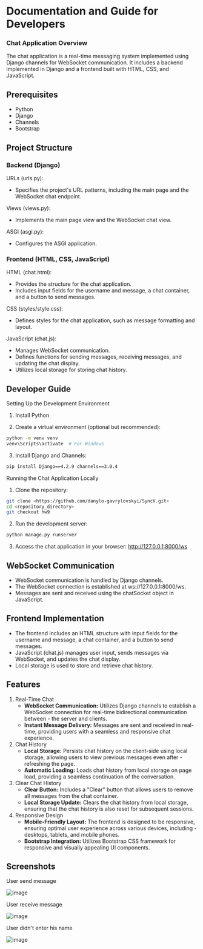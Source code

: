 # Documentation and Guide for Developers

### Chat Application Overview

The chat application is a real-time messaging system implemented using Django channels for WebSocket communication. It includes a backend implemented in Django and a frontend built with HTML, CSS, and JavaScript.

## Prerequisites

-  Python
-  Django
-  Channels
-  Bootstrap

## Project Structure

### Backend (Django)

URLs (urls.py):

-  Specifies the project's URL patterns, including the main page and the WebSocket chat endpoint.

Views (views.py):

-  Implements the main page view and the WebSocket chat view.

ASGI (asgi.py):

-  Configures the ASGI application.

### Frontend (HTML, CSS, JavaScript)

HTML (chat.html):

-  Provides the structure for the chat application.
-  Includes input fields for the username and message, a chat container, and a button to send messages.

CSS (styles/style.css):

-  Defines styles for the chat application, such as message formatting and layout.

JavaScript (chat.js):

-  Manages WebSocket communication.
-  Defines functions for sending messages, receiving messages, and updating the chat display.
-  Utilizes local storage for storing chat history.

## Developer Guide

Setting Up the Development Environment

1. Install Python

2. Create a virtual environment (optional but recommended):

```bash
python -m venv venv
venv\Scripts\activate  # For Windows
```

3. Install Django and Channels:

```bash
pip install Django==4.2.9 channels==3.0.4
```

Running the Chat Application Locally

1. Clone the repository:

```bash
git clone <https://github.com/danylo-gavrylovskyi/SyncV.git>
cd <repository_directory>
git checkout hw9
```

2. Run the development server:

```bash
python manage.py runserver
```

3. Access the chat application in your browser: http://127.0.0.1:8000/ws

## WebSocket Communication

-  WebSocket communication is handled by Django channels.
-  The WebSocket connection is established at ws://127.0.0.1:8000/ws.
-  Messages are sent and received using the chatSocket object in JavaScript.

## Frontend Implementation

-  The frontend includes an HTML structure with input fields for the username and message, a chat container, and a button to send messages.
-  JavaScript (chat.js) manages user input, sends messages via WebSocket, and updates the chat display.
-  Local storage is used to store and retrieve chat history.

## Features

1. Real-Time Chat
   -  <b>WebSocket Communication:</b> Utilizes Django channels to establish a WebSocket connection for real-time bidirectional communication between - the server and clients.
   -  <b>Instant Message Delivery:</b> Messages are sent and received in real-time, providing users with a seamless and responsive chat experience.
2. Chat History
   -  <b>Local Storage:</b> Persists chat history on the client-side using local storage, allowing users to view previous messages even after - refreshing the page.
   -  <b>Automatic Loading:</b> Loads chat history from local storage on page load, providing a seamless continuation of the conversation.
3. Clear Chat History
   -  <b>Clear Button:</b> Includes a "Clear" button that allows users to remove all messages from the chat container.
   -  <b>Local Storage Update:</b> Clears the chat history from local storage, ensuring that the chat history is also reset for subsequent sessions.
4. Responsive Design
   -  <b>Mobile-Friendly Layout:</b> The frontend is designed to be responsive, ensuring optimal user experience across various devices, including - desktops, tablets, and mobile phones.
   -  <b>Bootstrap Integration:</b> Utilizes Bootstrap CSS framework for responsive and visually appealing UI components.

## Screenshots

User send message

![image](https://github.com/danylo-gavrylovskyi/SyncV/assets/118884527/a0d29286-0770-4b64-96f7-fd6883e21939)

User receive message

![image](https://github.com/danylo-gavrylovskyi/SyncV/assets/118884527/87522ecd-2813-4d7d-8f06-f3bcf308c7ac)

User didn't enter his name

![image](https://github.com/danylo-gavrylovskyi/SyncV/assets/118884527/d634a3d2-8950-46ad-a087-2f1b529b5474)
